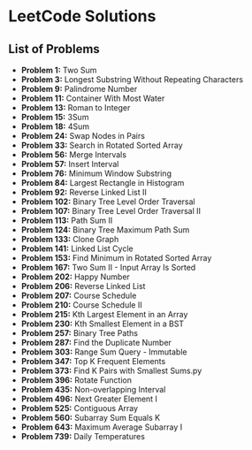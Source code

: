 # LeetCode Solutions

## List of Problems

- **Problem 1:** Two Sum
- **Problem 3:** Longest Substring Without Repeating Characters
- **Problem 9:** Palindrome Number
- **Problem 11:** Container With Most Water
- **Problem 13:** Roman to Integer
- **Problem 15:** 3Sum
- **Problem 18:** 4Sum
- **Problem 24:** Swap Nodes in Pairs
- **Problem 33:** Search in Rotated Sorted Array
- **Problem 56:** Merge Intervals
- **Problem 57:** Insert Interval
- **Problem 76:** Minimum Window Substring
- **Problem 84:** Largest Rectangle in Histogram
- **Problem 92:** Reverse Linked List II
- **Problem 102:** Binary Tree Level Order Traversal
- **Problem 107:** Binary Tree Level Order Traversal II
- **Problem 113:** Path Sum II
- **Problem 124:** Binary Tree Maximum Path Sum
- **Problem 133:** Clone Graph
- **Problem 141:** Linked List Cycle
- **Problem 153:** Find Minimum in Rotated Sorted Array
- **Problem 167:** Two Sum II - Input Array Is Sorted
- **Problem 202:** Happy Number
- **Problem 206:** Reverse Linked List
- **Problem 207:** Course Schedule
- **Problem 210:** Course Schedule II
- **Problem 215:** Kth Largest Element in an Array
- **Problem 230:** Kth Smallest Element in a BST
- **Problem 257:** Binary Tree Paths
- **Problem 287:** Find the Duplicate Number
- **Problem 303:** Range Sum Query - Immutable
- **Problem 347:** Top K Frequent Elements
- **Problem 373:** Find K Pairs with Smallest Sums.py
- **Problem 396:** Rotate Function
- **Problem 435:** Non-overlapping Interval
- **Problem 496:** Next Greater Element I
- **Problem 525:** Contiguous Array
- **Problem 560:** Subarray Sum Equals K
- **Problem 643:** Maximum Average Subarray I
- **Problem 739:** Daily Temperatures
